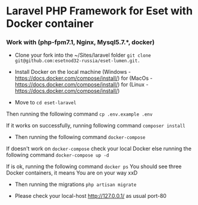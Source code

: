 # Laravel PHP Framework for Eset with   Docker container

### Work with (php-fpm7.1, Nginx,  Mysql5.7.*, docker)

- Clone your fork into the ~/Sites/laravel folder
`git clone git@github.com:esetnod32-russia/eset-lumen.git.`

- Install Docker on the local machine (Windows - https://docs.docker.com/compose/install/) for (MacOs - https://docs.docker.com/compose/install/) for (Linux - https://docs.docker.com/compose/install/)

- Move to 
`cd eset-laravel` 

 Then running the following command 
`сp .env.example .env` 

 If it works on successfully, running following command 
`composer install`

- Then running the following command 
`docker-compose` 

 If doesn't work on `docker-compose` check your local Docker else running the following command 
 `docker-compose up -d` 
 
 If is ok, running the following command
 `docker ps` 
 You should see three Docker containers, it means You are on your way xxD

- Then running the migrations `php artisan migrate` 

- Please check your local-host  http://127.0.0.1/ as usual port-80

